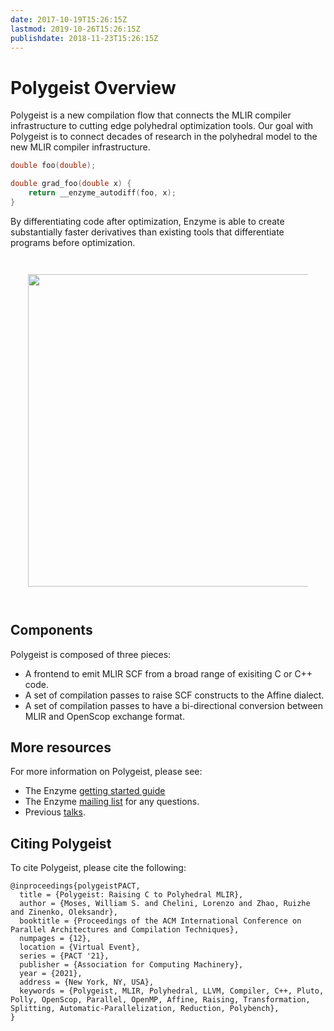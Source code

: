 ```yaml
---
date: 2017-10-19T15:26:15Z
lastmod: 2019-10-26T15:26:15Z
publishdate: 2018-11-23T15:26:15Z
---
```


# Polygeist Overview

Polygeist is a new compilation flow that connects the MLIR compiler
infrastructure to cutting edge polyhedral optimization tools. Our goal with
Polygeist is to connect decades of research in the polyhedral model to the new
MLIR compiler infrastructure. 


```c
double foo(double);

double grad_foo(double x) {
    return __enzyme_autodiff(foo, x);
}
```

By differentiating code after optimization, Enzyme is able to create substantially faster derivatives than existing tools that differentiate programs before optimization.

<div style="padding:2em">
<img src="/all_top.png" width="500" align=center>
</div>

## Components

Polygeist is composed of three pieces:

*   A frontend to emit MLIR SCF from a broad range of exisiting C or C++ code.
*   A set of compilation passes to raise SCF constructs to the Affine dialect.
*   A set of compilation passes to have a bi-directional conversion between MLIR and OpenScop exchange format.

## More resources

For more information on Polygeist, please see:

*   The Enzyme [getting started guide](/getting_started/)
*   The Enzyme [mailing list](https://groups.google.com/d/forum/enzyme-dev) for any questions.
*   Previous [talks](/talks/).

## Citing Polygeist

To cite Polygeist, please cite the following:
```
@inproceedings{polygeistPACT,
  title = {Polygeist: Raising C to Polyhedral MLIR},
  author = {Moses, William S. and Chelini, Lorenzo and Zhao, Ruizhe and Zinenko, Oleksandr},
  booktitle = {Proceedings of the ACM International Conference on Parallel Architectures and Compilation Techniques},
  numpages = {12},
  location = {Virtual Event},
  series = {PACT '21},
  publisher = {Association for Computing Machinery},
  year = {2021},
  address = {New York, NY, USA},
  keywords = {Polygeist, MLIR, Polyhedral, LLVM, Compiler, C++, Pluto, Polly, OpenScop, Parallel, OpenMP, Affine, Raising, Transformation, Splitting, Automatic-Parallelization, Reduction, Polybench},
}
```
